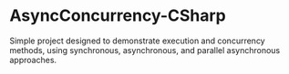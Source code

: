 # AsyncConcurrency-CSharp
Simple project designed to demonstrate execution and concurrency methods, using synchronous, asynchronous, and parallel asynchronous approaches.
